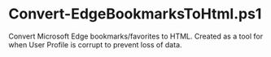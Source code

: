 # Convert-EdgeBookmarksToHtml.ps1

Convert Microsoft Edge bookmarks/favorites to HTML. Created as a tool for when User Profile is corrupt to prevent loss of data.
